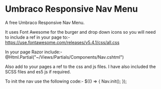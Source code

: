 # Umbraco Responsive Nav Menu
A free Umbraco Responsive Nav Menu.

It uses Font Awesome for the burger and drop down icons so you will need to include a ref in your page to:-
https://use.fontawesome.com/releases/v5.4.1/css/all.css

In your page Razor include:-
@Html.Partial("~/Views/Partials/Components/Nav.cshtml")

Also add to your pages a ref to the css and js files.  I have also included the SCSS files and es5 js if required.

To init the nav use the following code:-
$(() => {
    Nav.init();
});


